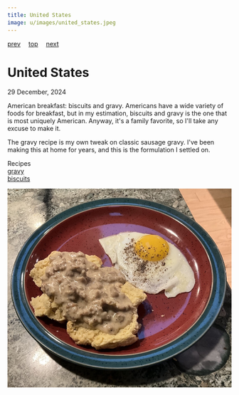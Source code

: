 ```yaml
---
title: United States
image: u/images/united_states.jpeg
---
```

[prev](united_kingdom.md)&emsp;
[top](../index.md)&emsp;
[next](uruguay.md)
# United States
29 December, 2024

American breakfast: biscuits and gravy. Americans have a wide variety
of foods for breakfast, but in my estimation, biscuits and gravy is
the one that is most uniquely American. Anyway, it's a family
favorite, so I'll take any excuse to make it.

The gravy recipe is my own tweak on classic sausage gravy. I've been
making this at home for years, and this is the formulation I settled
on.

Recipes<br>
[gravy](gravy.md)<br>
[biscuits](https://smittenkitchen.com/2013/03/my-favorite-buttermilk-biscuits/)<br>

![breakfast](images/united_states.jpeg)

